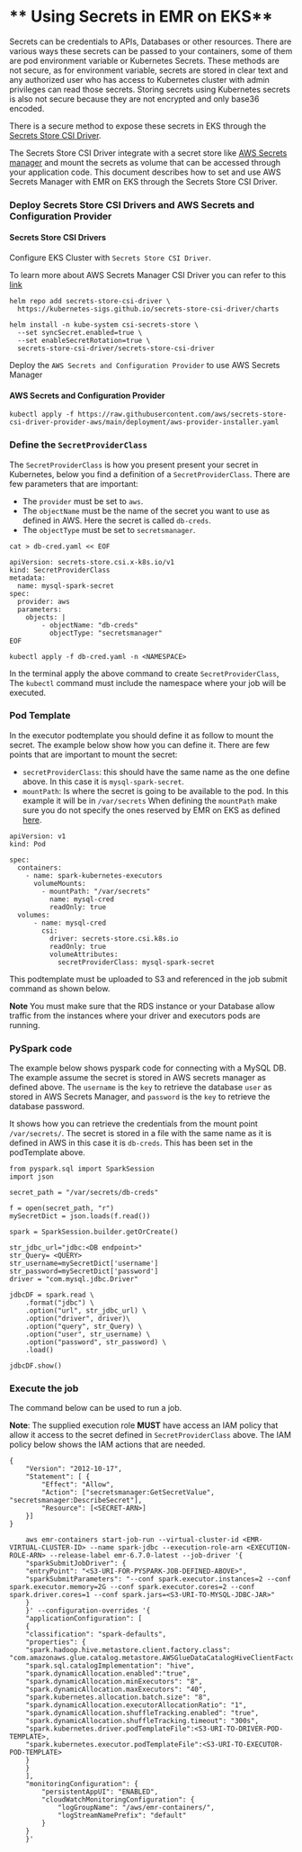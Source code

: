 # ** Using Secrets in EMR on EKS**

Secrets can be credentials to APIs, Databases or other resources. There are various ways these secrets can be passed to your containers, some of them are pod environment variable or Kubernetes Secrets. These methods are not secure, as for environment variable, secrets are stored in clear text and any authorized user who has access to Kubernetes cluster with admin privileges can read those secrets. Storing secrets using Kubernetes secrets is also not secure because they are not encrypted and only base36 encoded.


There is a secure method to expose these secrets in EKS through the [Secrets Store CSI Driver](https://github.com/aws/secrets-store-csi-driver-provider-aws). 

The Secrets Store CSI Driver integrate with a secret store like [AWS Secrets manager](https://aws.amazon.com/secrets-manager/) and mount the secrets as volume that can be accessed through your application code. This document describes how to set and use AWS Secrets Manager with EMR on EKS through the Secrets Store CSI Driver.

### Deploy Secrets Store CSI Drivers and AWS Secrets and Configuration Provider


#### Secrets Store CSI Drivers

Configure EKS Cluster with `Secrets Store CSI Driver`. 

To learn more about AWS Secrets Manager CSI Driver you can refer to this [link](https://docs.aws.amazon.com/secretsmanager/latest/userguide/integrating_csi_driver.html)

```
helm repo add secrets-store-csi-driver \
  https://kubernetes-sigs.github.io/secrets-store-csi-driver/charts

helm install -n kube-system csi-secrets-store \
  --set syncSecret.enabled=true \
  --set enableSecretRotation=true \
  secrets-store-csi-driver/secrets-store-csi-driver

```

Deploy the `AWS Secrets and Configuration Provider` to use AWS Secrets Manager

#### AWS Secrets and Configuration Provider

```
kubectl apply -f https://raw.githubusercontent.com/aws/secrets-store-csi-driver-provider-aws/main/deployment/aws-provider-installer.yaml
```

### Define the `SecretProviderClass`

The `SecretProviderClass` is how you present present your secret in Kubernetes, below you find a definition of a `SecretProviderClass`. 
There are few parameters that are important:

- The `provider` must be set to `aws`.
- The `objectName` must be the name of the secret you want to use as defined in AWS. 
Here the secret is called `db-creds`.
- The `objectType` must be set to `secretsmanager`.

```
cat > db-cred.yaml << EOF

apiVersion: secrets-store.csi.x-k8s.io/v1
kind: SecretProviderClass
metadata:
  name: mysql-spark-secret
spec:
  provider: aws
  parameters:
    objects: |
        - objectName: "db-creds"
          objectType: "secretsmanager"
EOF
```

```
kubectl apply -f db-cred.yaml -n <NAMESPACE>
```
In the terminal apply the above command to create `SecretProviderClass`, 
The `kubectl` command must include the namespace where your job will be executed. 

### Pod Template

In the executor podtemplate you should define it as follow to mount the secret. The example below show how you can define it.
There are few points that are important to mount the secret:

- `secretProviderClass`: this should have the same name as the one define above. In this case it is `mysql-spark-secret`.
- `mountPath`: Is where the secret is going to be available to the pod. In this example it will be in `/var/secrets`
When defining the `mountPath` make sure you do not specify the ones reserved by EMR on EKS as defined [here](https://docs.aws.amazon.com/emr/latest/EMR-on-EKS-DevelopmentGuide/pod-templates.html). 

```
apiVersion: v1
kind: Pod

spec:
  containers:
    - name: spark-kubernetes-executors
      volumeMounts:
        - mountPath: "/var/secrets"
          name: mysql-cred
          readOnly: true
  volumes:
      - name: mysql-cred
        csi:
          driver: secrets-store.csi.k8s.io
          readOnly: true
          volumeAttributes:
            secretProviderClass: mysql-spark-secret
```

This podtemplate must be uploaded to S3 and referenced in the job submit command as shown below.

**Note** You must make sure that the RDS instance or your Database allow traffic from the instances where your driver and executors pods are running.  

### PySpark code

The example below shows pyspark code for connecting with a MySQL DB. The example assume the secret is stored in AWS secrets manager as defined above. The `username` is the `key` to retrieve the database `user` as stored in AWS Secrets Manager, and `password` is the `key` to retrieve the database password.


It shows how you can retrieve the credentials from the mount point `/var/secrets/`. 
The secret is stored in a file with the same name as it is defined in AWS in this case it is `db-creds`.
This has been set in the podTemplate above.

```
from pyspark.sql import SparkSession
import json

secret_path = "/var/secrets/db-creds"

f = open(secret_path, "r")
mySecretDict = json.loads(f.read())

spark = SparkSession.builder.getOrCreate()

str_jdbc_url="jdbc:<DB endpoint>"
str_Query= <QUERY>
str_username=mySecretDict['username']
str_password=mySecretDict['password']
driver = "com.mysql.jdbc.Driver"

jdbcDF = spark.read \
    .format("jdbc") \
    .option("url", str_jdbc_url) \
    .option("driver", driver)\
    .option("query", str_Query) \
    .option("user", str_username) \
    .option("password", str_password) \
    .load()

jdbcDF.show()
```

### Execute the job

The command below can be used to run a job.

**Note**: The supplied execution role **MUST** have access an IAM policy that allow it access to the secret defined in `SecretProviderClass` above. 
The IAM policy below shows the IAM actions that are needed.

```
{
    "Version": "2012-10-17",
    "Statement": [ {
        "Effect": "Allow",
        "Action": ["secretsmanager:GetSecretValue", "secretsmanager:DescribeSecret"],
        "Resource": [<SECRET-ARN>]
    }]
}
```

```
    aws emr-containers start-job-run --virtual-cluster-id <EMR-VIRTUAL-CLUSTER-ID> --name spark-jdbc --execution-role-arn <EXECUTION-ROLE-ARN> --release-label emr-6.7.0-latest --job-driver '{
    "sparkSubmitJobDriver": {
    "entryPoint": "<S3-URI-FOR-PYSPARK-JOB-DEFINED-ABOVE>",
    "sparkSubmitParameters": "--conf spark.executor.instances=2 --conf spark.executor.memory=2G --conf spark.executor.cores=2 --conf spark.driver.cores=1 --conf spark.jars=<S3-URI-TO-MYSQL-JDBC-JAR>"
    }
    }' --configuration-overrides '{
    "applicationConfiguration": [
    {
    "classification": "spark-defaults", 
    "properties": {
    "spark.hadoop.hive.metastore.client.factory.class": "com.amazonaws.glue.catalog.metastore.AWSGlueDataCatalogHiveClientFactory",
    "spark.sql.catalogImplementation": "hive",
    "spark.dynamicAllocation.enabled":"true",
    "spark.dynamicAllocation.minExecutors": "8",
    "spark.dynamicAllocation.maxExecutors": "40",
    "spark.kubernetes.allocation.batch.size": "8",
    "spark.dynamicAllocation.executorAllocationRatio": "1",
    "spark.dynamicAllocation.shuffleTracking.enabled": "true",
    "spark.dynamicAllocation.shuffleTracking.timeout": "300s",
    "spark.kubernetes.driver.podTemplateFile":<S3-URI-TO-DRIVER-POD-TEMPLATE>,
    "spark.kubernetes.executor.podTemplateFile":<S3-URI-TO-EXECUTOR-POD-TEMPLATE>
    }
    }
    ],
    "monitoringConfiguration": {
        "persistentAppUI": "ENABLED",
        "cloudWatchMonitoringConfiguration": {
            "logGroupName": "/aws/emr-containers/",
            "logStreamNamePrefix": "default"
        }
    }
    }'
```
